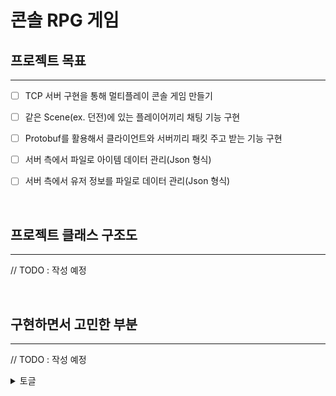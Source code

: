 # 콘솔 RPG 게임

## 프로젝트 목표
---
- [ ] TCP 서버 구현을 통해 멀티플레이 콘솔 게임 만들기
- [ ] 같은 Scene(ex. 던전)에 있는 플레이어끼리 채팅 기능 구현
- [ ] Protobuf를 활용해서 클라이언트와 서버끼리 패킷 주고 받는 기능 구현
- [ ] 서버 측에서 파일로 아이템 데이터 관리(Json 형식)
- [ ] 서버 측에서 유저 정보를 파일로 데이터 관리(Json 형식)


<br/>

## 프로젝트 클래스 구조도
---
// TODO : 작성 예정


<br/>

## 구현하면서 고민한 부분
---

// TODO : 작성 예정

<details>
<summary>토글</summary>
<div markdown="1">  

</div>
</details>
